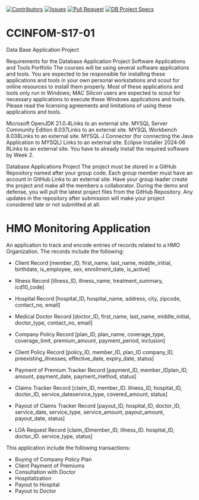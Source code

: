 <a id = "readme-top"> </a>

<!---Quick Access Buttons--->
[![Contributors][contributors-shield]][contributors-url]
[![Issues][issues-shield]][issues-url]
[![Pull Request][pullRequest-shield]][pullRequest-url]
[![DB Project Specs][Specs-shield]][Specs-url]
<!---Shield References--->
[contributors-shield]:
https://img.shields.io/github/contributors/jor-jfdt/CCINFOM-S17-01?style=for-the-badge
[contributors-url]:
https://github.com/jor-jfdt/CCINFOM-S17-01/graphs/contributors
[issues-shield]:
https://img.shields.io/github/issues/jor-jfdt/CCINFOM-S17-01?style=for-the-badge
[issues-url]:
https://github.com/jor-jfdt/CCINFOM-S17-01/issues
[pullRequest-shield]:
https://img.shields.io/github/issues-pr/jor-jfdt/CCINFOM-S17-01?style=for-the-badge
[pullRequest-url]:
https://github.com/jor-jfdt/CCINFOM-S17-01/pulls
[Specs-shield]:
https://img.shields.io/badge/DB-Specs-brightgreen?style=for-the-badge&color=brightgreen
[Specs-url]:
https://drive.google.com/file/d/1vTEbrqZcX2hyIaGHVvhlYiyKkR-RU3Oo/view?usp=sharing

# CCINFOM-S17-01
Data Base Application Project

Requirements for the Database Application Project
Software Applications and Tools Portfolio
The courses will be using several software applications and tools. You are expected to be responsible for installing these applications and tools in your own personal workstations and scout for online resources to install them properly. Most of these applications and tools only run in Windows; MAC Silicon users are expected to scout for necessary applications to execute these Windows applications and tools.
Please read the licensing agreements and limitations of using these applications and tools.

Microsoft OpenJDK 21.0.4Links to an external site.
MYSQL Server Community Edition 8.037Links to an external site.
MYSQL Workbench 8.038Links to an external site.
MYSQL J Connector (for connecting the Java Application to MYSQL) Links to an external site.
Eclipse Installer 2024‑06 RLinks to an external site.
You have to already install the required software by Week 2.

Database Applications Project
The project must be stored in a GitHub Repository named after your group code. Each group member must have an account in GitHub.Links to an external site. Have your group leader create the project and make all the members a collaborator. During the demo and defense, you will pull the latest project files from the GitHub Repository. Any updates in the repository after submission will make your project considered late or not submitted at all.

# HMO Monitoring Application

An application to track and encode entries of records related to a HMO Organization. The records include the following:
  - Client Record
    [member_ID, first_name, last_name, middle_initial, birthdate, is_employee, sex, enrollment_date, is_active]
    
  - Illness Record
    [illness_ID, illness_name, treatment_summary, icd10_code]

  - Hospital Record
    [hospital_ID, hospital_name, address, city, zipcode, contact_no, email]

  - Medical Doctor Record
    [doctor_ID, first_name, last_name, middle_initial, doctor_type, contact_no, email]
    
  - Company Policy Record
    [plan_ID, plan_name, coverage_type, coverage_limit, premium_amount, payment_period, inclusion]
    
  - Client Policy Record
    [policy_ID, member_ID, plan_ID company_ID, preexisting_illnesses, effective_date, expiry_date, status]

  - Payment of Premium Tracker Record
    [payment_ID, member_IDplan_ID, amount, payment_date, payment_method, status]
    
  - Claims Tracker Record
    [claim_ID, member_ID. illness_ID, hospital_ID, doctor_ID, service_dateservice_type, covered_amount, status]
    
  - Payout of Claims Tracker Record
    [payout_ID, hospital_ID, doctor_ID, service_date, service_type, service_amount, payout_amount, payout_date, status]
    
  - LOA Request Record
    [claim_IDmember_ID, illness_ID. hospital_ID, doctor_ID. service_type, status]

This application include the following transactions:
  - Buying of Company Policy Plan
  - Client Payment of Premiums
  - Consultation with Doctor
  - Hospitalization
  - Payout to Hospital
  - Payout to Doctor
